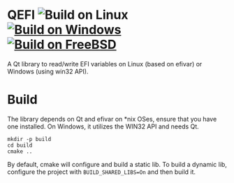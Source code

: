 # QEFI ![Build on Linux](https://github.com/inokinoki/qefivar/actions/workflows/build-qefi-linux-release.yml/badge.svg) [![Build on Windows](https://github.com/Inokinoki/qefivar/actions/workflows/build-qefi-windows-release.yml/badge.svg)](https://github.com/Inokinoki/qefivar/actions/workflows/build-qefi-windows-release.yml) [![Build on FreeBSD](https://github.com/Inokinoki/qefivar/actions/workflows/build-qefi-freebsd-release.yml/badge.svg)](https://github.com/Inokinoki/qefivar/actions/workflows/build-qefi-freebsd-release.yml)

A Qt library to read/write EFI variables on Linux (based on efivar) or Windows (using win32 API).

# Build

The library depends on Qt and efivar on *nix OSes, ensure that you have one installed. On Windows, it utilizes the WIN32 API and needs Qt.

```shell
mkdir -p build
cd build
cmake ..
```

By default, cmake will configure and build a static lib.
To build a dynamic lib, configure the project with `BUILD_SHARED_LIBS=On` and then build it.
